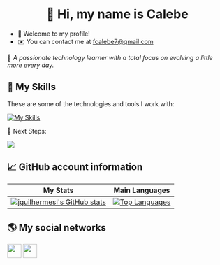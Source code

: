 <h1 align="center">💙 Hi, my name is Calebe</h1> 

* 👋 Welcome to my profile!
* ✉️  You can contact me at [fcalebe7@gmail.com](mailto:fcalebe7@gmail.com)

💬 *A passionate technology learner with a total focus on evolving a little more every day.*

## 🚀 My Skills 


These are some of the technologies and tools I work with:

[![My Skills](https://skillicons.dev/icons?i=html,css,js,sass,bootstrap,git,github)](https://skillicons.dev)
<br>

🌱 Next Steps:

<p align="left">
<img src="https://skillicons.dev/icons?i=typescript,react,nodejs,nextjs,firebase" />
</p>

## 📈 GitHub account information

| My Stats                                                                                                                                                            | Main Languages                                                                                                                                                                    |
| ------------------------------------------------------------------------------------------------------------------------------------------------------------------------ | ---------------------------------------------------------------------------------------------------------------------------------------------------------------------------------- |
| <a href="http://www.github.com/CalebeFelipe"><img src="https://github-readme-stats.vercel.app/api?username=calebefelipe&show_icons=true&hide=&count_private=true&title_color=CEF09D&text_color=ffffff&icon_color=00CCC0&bg_color=015958&hide_border=true&show_icons=true" alt="jguilhermesl's GitHub stats" /></a> | <a href="http://www.github.com/CalebeFelipe"><img src="https://github-readme-stats.vercel.app/api/top-langs/?username=calebefelipe&langs_count=10&title_color=CCEA8D&text_color=ffffff&icon_color=0891b2&bg_color=015958&hide_border=true&locale=en&custom_title=Top%20%Languages" alt="Top Languages" /></a> |


## 🌎 My social networks

<p align="left"> 
  <a href="https://www.github.com/CalebeFelipe" target="_blank" rel="noreferrer"><img src="https://raw.githubusercontent.com/danielcranney/readme-generator/main/public/icons/socials/github.svg" width="32" height="32" /></a> 
  <a href="https://www.linkedin.com/in/calebe-felipe-alves-freitas-780b9615a/" target="_blank" rel="noreferrer"><img src="https://raw.githubusercontent.com/danielcranney/readme-generator/main/public/icons/socials/linkedin.svg" width="32" height="32" /></a>
  </p>
